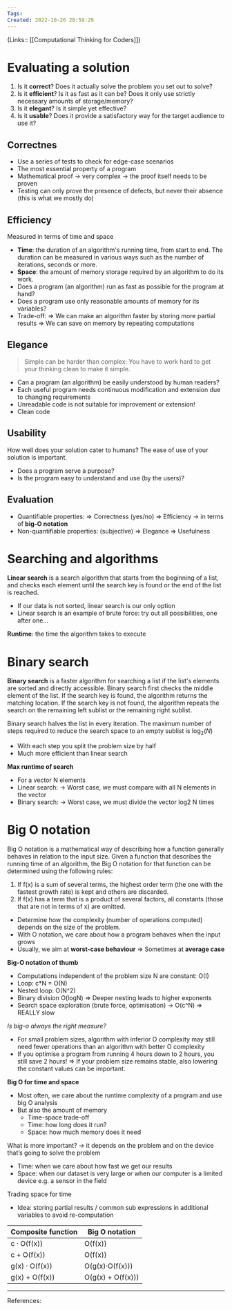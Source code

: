 ```yaml
---
Tags: 
Created: 2022-10-26 20:59:29
---
```

(Links:: [[Computational Thinking for Coders]])
# Evaluating a solution
1. Is it **correct**? Does it actually solve the problem you set out to solve?
2. Is it **efficient**? Is it as fast as it can be? Does it only use strictly necessary amounts of storage/memory?
3. Is it **elegant**? Is it simple yet effective?
4. Is it **usable**? Does it provide a satisfactory way for the target audience to use it?
## Correctnes
- Use a series of tests to check for edge-case scenarios
- The most essential property of a program
- Mathematical proof -> very complex -> the proof itself needs to be proven
- Testing can only prove the presence of defects, but never their absence (this is what we mostly do)
## Efficiency
Measured in terms of time and space
- **Time**: the duration of an algorithm's running time, from start to end. The duration can be measured in various ways such as the number of iterations, seconds or more.
- **Space**: the amount of memory storage required by an algorithm to do its work.
- Does a program (an algorithm) run as fast as possible for the program at hand?
- Does a program use only reasonable amounts of memory for its variables?
- Trade-off:
  => We can make an algorithm faster by storing more partial results
  => We can save on memory by repeating computations
## Elegance
> Simple can be harder than complex: You have to work hard to get your thinking clean to make it simple.
- Can a program (an algorithm) be easily understood by human readers?
- Each useful program needs continuous modification and extension due to changing requirements
- Unreadable code is not suitable for improvement or extension!
- Clean code
## Usability
How well does your solution cater to humans?
The ease of use of your solution is important.
- Does a program serve a purpose?
- Is the program easy to understand and use (by the users)?
## **Evaluation**
- Quantifiable properties:
  => Correctness (yes/no)
  => Efficiency -> in terms of **big-O notation**
- Non-quantifiable properties: (subjective)
  => Elegance
  => Usefulness
# Searching and algorithms
**Linear search** is a search algorithm that starts from the beginning of a list, and checks each element until the search key is found or the end of the list is reached.
- If our data is not sorted, linear search is our only option
- Linear search is an example of brute force: try out all possibilities, one after one…

**Runtime**: the time the algorithm takes to execute
# Binary search
**Binary search** is a faster algorithm for searching a list if the list's elements are sorted and directly accessible. Binary search first checks the middle element of the list. If the search key is found, the algorithm returns the matching location. If the search key is not found, the algorithm repeats the search on the remaining left sublist or the remaining right sublist.

Binary search halves the list in every iteration. The maximum number of steps required to reduce the search space to an empty sublist is $\log_2(N)$

- With each step you split the problem size by half 
- Much more efficient than linear search

**Max runtime of search**
- For a vector N elements
- Linear search: 
  -> Worst case, we must compare with all N elements in the vector
- Binary search:
  -> Worst case, we must divide the vector log2 N times
# Big O notation
Big O notation is a mathematical way of describing how a function generally behaves in relation to the input size.
Given a function that describes the running time of an algorithm, the Big O notation for that function can be determined using the following rules:
1. If f(x) is a sum of several terms, the highest order term (the one with the fastest growth rate) is kept and others are discarded.
2. If f(x) has a term that is a product of several factors, all constants (those that are not in terms of x) are omitted.

- Determine how the complexity (number of operations computed) depends on the size of the problem.
- With O notation, we care about how a program behaves when the input grows
- Usually, we aim at **worst-case behaviour**
  => Sometimes at **average case**

**Big-O notation of thumb**
- Computations independent of the problem size N are constant: O(I)
- Loop: c*N = O(N)
- Nested loop: O(N^2)
- Binary division O(logN)
  => Deeper nesting leads to higher exponents
- Search space exploration (brute force, optimisation) -> O(c^N)
  => REALLY slow

*Is big-o always the right measure?*
- For small problem sizes, algorithm with inferior O complexity may still need fewer operations than an algorithm with better O complexity
- If you optimise a program from running 4 hours down to 2 hours, you still save 2 hours!
  => If your problem size remains stable, also lowering the constant values can be important.

**Big O for time and space**
- Most often, we care about the runtime complexity of a program and use big O analysis
- But also the amount of memory
	- Time-space trade-off
	- Time: how long does it run?
	- Space: how much memory does it need

What is more important? -> it depends on the problem and on the device that’s going to solve the problem
- Time: when we care about how fast we get our results
- Space: when our dataset is very large or when our computer is a limited device e.g. a sensor in the field

Trading space for time
- Idea: storing partial results / common sub expressions in additional variables to avoid re-computation

| Composite function | Big O notation    |
| ------------------ | ----------------- |
| c · O(f(x))        | O(f(x))           |
| c + O(f(x))        | O(f(x))           |
| g(x) · O(f(x))     | O(g(x)·O(f(x)))   |
| g(x) + O(f(x))     | O(g(x) + O(f(x))) |
___
References: